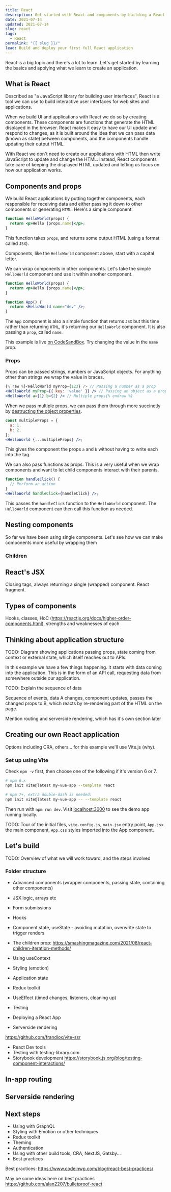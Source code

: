 ```yaml
---
title: React
description: Get started with React and components by building a React application
date: 2021-07-14
updated: 2021-07-14
slug: react
tags:
  - React
permalink: "{{ slug }}/"
lead: Build and deploy your first full React application
---
```


React is a big topic and there's a lot to learn. Let's get started by learning the basics and applying what we learn to create an application.

## What is React

Described as "a JavaScript library for building user interfaces", React is a tool we can use to build interactive user interfaces for web sites and applications.

When we build UI and applications with React we do so by creating components. These components are functions that generate the HTML displayed in the browser. React makes it easy to have our UI update and respond to changes, as it is built around the idea that we can pass data (known as state) between components, and the components handle updating their output HTML.

With React we don't need to create our applications with HTML then write JavaScript to update and change the HTML. Instead, React components take care of keeping the displayed HTML updated and letting us focus on how our application works.

## Components and props

We build React applications by putting together components, each responsible for receiving data and either passing it down to other components or generating `HTML`. Here's a simple component:

```jsx
function HelloWorld(props) {
  return <p>Hello {props.name}</p>;
}
```

This function takes `props`, and returns some output HTML (using a format called `JSX`).

Components, like the `HelloWorld` component above, start with a capital letter.

We can wrap components in other components. Let's take the simple `HelloWorld` component and use it within another component.

```jsx
function HelloWorld(props) {
  return <p>Hello {props.name}</p>;
}

function App() {
  return <HelloWorld name="dev" />;
}
```

The `App` component is also a simple function that returns `JSX` but this time rather than returning `HTML`, it's returning our `HelloWorld` component. It is also passing a `prop`, called `name`.

This example is live [on CodeSandBox](https://codesandbox.io/s/intelligent-gates-qfu1d?file=/src/App.js). Try changing the value in the `name` prop.

### Props

Props can be passed strings, numbers or JavaScript objects. For anything other than strings we wrap the value in braces.

```jsx
{% raw %}<HelloWorld myProp={123} /> // Passing a number as a prop
<HelloWorld myProp={{ key: 'value' }} /> // Passing an object as a prop
<HelloWorld a={1} b={2} /> // Multiple props{% endraw %}
```

When we pass multiple props, we can pass them through more succinctly by [destructing the object properties](https://developer.mozilla.org/en-US/docs/Web/JavaScript/Reference/Operators/Destructuring_assignment).

```jsx
const multipleProps = {
  a: 1,
  b: 2,
};
<HelloWorld {...multipleProps} />;
```

This gives the component the props `a` and `b` without having to write each into the tag.

We can also pass functions as props. This is a very useful when we wrap components and want to let child components interact with their parents.

```jsx
function handleClick() {
  // Perform an action
}
<HelloWorld handleClick={handleClick} />;
```

This passes the `handleClick` function to the `HelloWorld` component. The `HelloWorld` component can then call this function as needed.

## Nesting components

So far we have been using single components. Let's see how we can make components more useful by wrapping them

### Children

## React's JSX

Closing tags, always returning a single (wrapped) component. React fragment.

## Types of components

Hooks, classes, HoC (https://reactjs.org/docs/higher-order-components.html), strengths and weaknesses of each

## Thinking about application structure

TODO: Diagram showing applications passing props, state coming from context or external state, which itself reaches out to APIs.

In this example we have a few things happening. It starts with data coming into the application. This is in the form of an API call, requesting data from somewhere outside our application.

TODO: Explain the sequence of data

Sequence of events, data A changes, component updates, passes the changed props to B, which reacts by re-rendering part of the HTML on the page.

Mention routing and serverside rendering, which has it's own section later

## Creating our own React application

Options including CRA, others... for this example we'll use Vite.js (why).

### Set up using Vite

Check `npm -v` first, then choose one of the following if it's version 6 or 7.

```bash
# npm 6.x
npm init vite@latest my-vue-app --template react

# npm 7+, extra double-dash is needed:
npm init vite@latest my-vue-app -- --template react
```

Then run with `npm run dev`. Visit [localhost:3000](http://localhost:3000) to see the demo app running locally.

TODO: Tour of the initial files, `vite.config.js`, `main.jsx` entry point, `App.jsx` the main component, `App.css` styles imported into the App component.

## Let's build

TODO: Overview of what we will work toward, and the steps involved

### Folder structure

- Advanced components (wrapper components, passing state, containing other components)

- JSX logic, arrays etc
- Form submissions
- Hooks
- Component state, useState - avoiding mutation, overwrite state to trigger renders
- The children prop: https://smashingmagazine.com/2021/08/react-children-iteration-methods/
- Using useContext
- Styling (emotion)
- Application state
- Redux toolkit
- UseEffect (timed changes, listeners, cleaning up)
- Testing
- Deploying a React App
- Serverside rendering

https://github.com/frandiox/vite-ssr

- React Dev tools
- Testing with testing-library.com
- Storybook development https://storybook.js.org/blog/testing-component-interactions/

## In-app routing

## Serverside rendering

## Next steps

- Using with GraphQL
- Styling with Emotion or other techniques
- Redux toolkit
- Theming
- Authentication
- Using with other build tools, CRA, NextJS, Gatsby...
- Best practices

Best practices: https://www.codeinwp.com/blog/react-best-practices/

May be some ideas here on best practices https://github.com/alan2207/bulletproof-react
